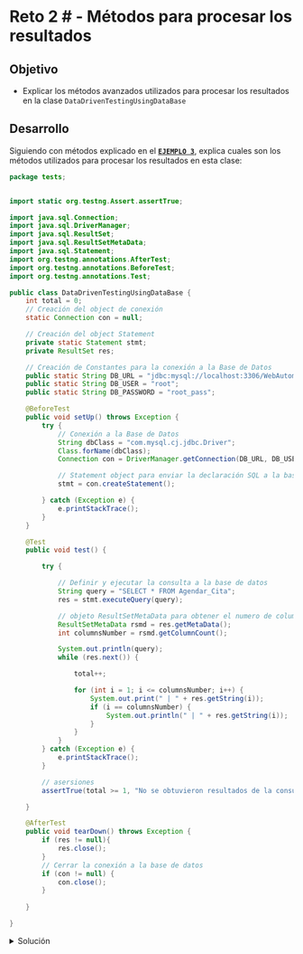 # Reto 2 # - Métodos para procesar los resultados

## Objetivo

* Explicar los métodos avanzados utilizados para procesar los resultados en la clase `DataDrivenTestingUsingDataBase`

## Desarrollo

Siguiendo con métodos explicado en el [**`EJEMPLO 3`**](./Ejemplo-03), explica cuales son los métodos utilizados para procesar los resultados en esta clase:


```Java
package tests;


import static org.testng.Assert.assertTrue;

import java.sql.Connection;
import java.sql.DriverManager;
import java.sql.ResultSet;
import java.sql.ResultSetMetaData;
import java.sql.Statement;
import org.testng.annotations.AfterTest;
import org.testng.annotations.BeforeTest;
import org.testng.annotations.Test;

public class DataDrivenTestingUsingDataBase {
	int total = 0;
	// Creación del object de conexión
	static Connection con = null;

	// Creación del object Statement
	private static Statement stmt;
	private ResultSet res;

	// Creación de Constantes para la conexión a la Base de Datos
	public static String DB_URL = "jdbc:mysql://localhost:3306/WebAutomationTesting";
	public static String DB_USER = "root";
	public static String DB_PASSWORD = "root_pass";

	@BeforeTest
	public void setUp() throws Exception {
		try {
			// Conexión a la Base de Datos
			String dbClass = "com.mysql.cj.jdbc.Driver";
			Class.forName(dbClass);
			Connection con = DriverManager.getConnection(DB_URL, DB_USER, DB_PASSWORD);

			// Statement object para enviar la declaración SQL a la base de datos
			stmt = con.createStatement();

		} catch (Exception e) {
			e.printStackTrace();
		}
	}

	@Test
	public void test() {

		try {

			// Definir y ejecutar la consulta a la base de datos
			String query = "SELECT * FROM Agendar_Cita";
			res = stmt.executeQuery(query);

			// objeto ResultSetMetaData para obtener el numero de columnas de la tabla
			ResultSetMetaData rsmd = res.getMetaData();
			int columnsNumber = rsmd.getColumnCount();

			System.out.println(query);
			while (res.next()) {

				total++;

				for (int i = 1; i <= columnsNumber; i++) {
					System.out.print(" | " + res.getString(i));
					if (i == columnsNumber) {
						System.out.println(" | " + res.getString(i));
					}
				}
			}
		} catch (Exception e) {
			e.printStackTrace();
		}

		// asersiones
		assertTrue(total >= 1, "No se obtuvieron resultados de la consulta");

	}

	@AfterTest
	public void tearDown() throws Exception {
		if (res != null){
            res.close();
        }
		// Cerrar la conexión a la base de datos
		if (con != null) {
			con.close();
		}
		
	}

}

```


<details>
  <summary> Solución </summary>

- `res.next()`: usado junto el ciclo while para recorrer todos los registros de la colsulta ejecutada.
- `res.getString(i)`: usado para obtener el string del resultado segun la columna indicada con el valor `i`
- `res.close()`: cierra el ResultSet object.

</details>